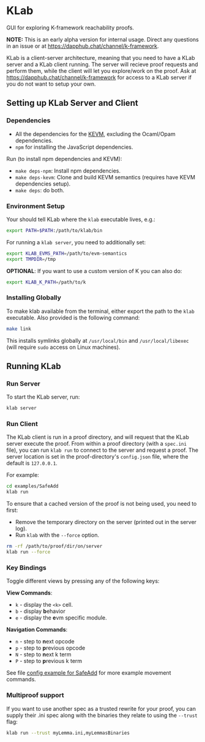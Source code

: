 KLab
====

GUI for exploring K-framework reachability proofs.

**NOTE:** This is an early alpha version for internal usage.
Direct any questions in an issue or at <https://dapphub.chat/channel/k-framework>.

KLab is a client-server architecture, meaning that you need to have a KLab server and a KLab client running.
The server will recieve proof requests and perform them, while the client will let you explore/work on the proof.
Ask at <https://dapphub.chat/channel/k-framework> for access to a KLab server if you do not want to setup your own.

Setting up KLab Server and Client
---------------------------------

### Dependencies

-   All the dependencies for the [KEVM](https://github.com/kframework/evm-semantics), excluding the Ocaml/Opam dependencies.
-   `npm` for installing the JavaScript dependencies.

Run (to install npm dependencies and KEVM):

-   `make deps-npm`: Install npm dependencies.
-   `make deps-kevm`: Clone and build KEVM semantics (requires have KEVM dependencies setup).
-   `make deps`: do both.

### Environment Setup

Your should tell KLab where the `klab` executable lives, e.g.:

```sh
export PATH=$PATH:/path/to/klab/bin
```

For running a `klab server`, you need to additionally set:

```sh
export KLAB_EVMS_PATH=/path/to/evm-semantics
export TMPDIR=/tmp
```

**OPTIONAL**: If you want to use a custom version of K you can also do:

```sh
export KLAB_K_PATH=/path/to/k
```

### Installing Globally

To make klab available from the terminal, either export the path to the `klab` executable.
Also provided is the following command:

```sh
make link
```

This installs symlinks globally at `/usr/local/bin` and `/usr/local/libexec` (will require `sudo` access on Linux machines).

Running KLab
------------

### Run Server

To start the KLab server, run:

```sh
klab server
```

### Run Client

The KLab client is run in a proof directory, and will request that the KLab server execute the proof.
From within a proof directory (with a `spec.ini` file), you can run `klab run` to connect to the server and request a proof.
The server location is set in the proof-directory's `config.json` file, where the default is `127.0.0.1`.

For example:

```sh
cd examples/SafeAdd
klab run
```

To ensure that a cached version of the proof is not being used, you need to first:

-   Remove the temporary directory on the server (printed out in the server log).
-   Run `klab` with the `--force` option.

```sh
rm -rf /path/to/proof/dir/on/server
klab run --force
```

### Key Bindings

Toggle different views by pressing any of the following keys:

**View Commands**:

-   `k` - display the `<k>` cell.
-   `b` - display **b**ehavior
-   `e` - display the **e**vm specific module.

**Navigation Commands**:

-   `n` - step to **n**ext opcode
-   `p` - step to **p**revious opcode
-   `N` - step to **n**ext k term
-   `P` - step to **p**revious k term

See file [config example for SafeAdd](examples/SafeAdd/config.json) for more example movement commands.


### Multiproof support

If you want to use another spec as a trusted rewrite for your proof, you can supply their .ini spec along with the binaries they relate to using the `--trust` flag:
```sh
klab run --trust myLemma.ini,myLemmasBinaries
```
